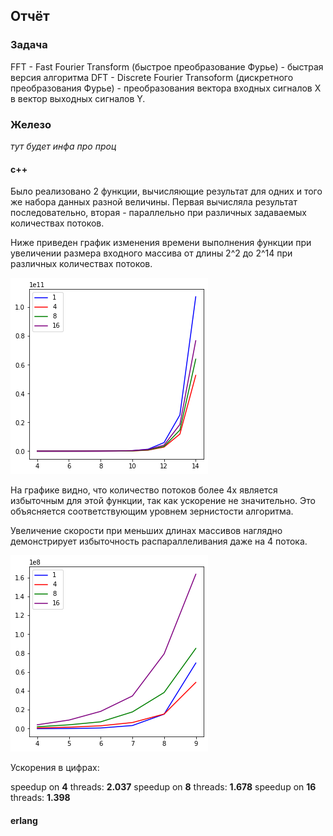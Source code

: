 ## Отчёт

### Задача

FFT - Fast Fourier Transform (быстрое преобразование Фурье) - быстрая версия алгоритма DFT - Discrete Fourier Transoform (дискретного преобразования Фурье) - преобразования вектора входных сигналов X в вектор выходных сигналов Y. 

### Железо

*тут будет инфа про проц*

#### c++

Было реализовано 2 функции, вычисляющие результат для одних и того же набора данных разной величины. Первая вычисляла результат последовательно, вторая - параллельно при различных задаваемых количествах потоков.

Ниже приведен график изменения времени выполнения функции при увеличении размера входного массива от длины 2^2 до 2^14 при различных количествах потоков.

![image](./images_for_readme/plot_1.png)

На графике видно, что количество потоков более 4х является избыточным для этой функции, так как ускорение не значительно. Это объясняется соответствующим уровнем зернистости алгоритма.

Увеличение скорости при меньших длинах массивов наглядно демонстрирует избыточность распараллеливания даже на 4 потока.

![image](./images_for_readme/plot_2.png)

Ускорения в цифрах:

speedup on **4** threads: **2.037**
speedup on **8** threads: **1.678**
speedup on **16** threads: **1.398**

#### erlang